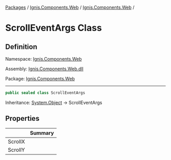 [Packages](../../README.md) / [Ignis.Components.Web](../README.md) / [Ignis.Components.Web](README.md) /

# ScrollEventArgs Class

## Definition

Namespace: [Ignis.Components.Web](README.md)

Assembly: [Ignis.Components.Web.dll](../README.md)

Package: [Ignis.Components.Web](https://www.nuget.org/packages/Ignis.Components.Web)

---

```csharp
public sealed class ScrollEventArgs
```

Inheritance: [System.Object](https://learn.microsoft.com/en-us/dotnet/api/System.Object) → ScrollEventArgs

## Properties

|         | Summary |
| ------- | ------- |
| ScrollX |         |
| ScrollY |         |
